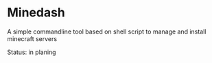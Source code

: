 # Minedash
A simple commandline tool based on shell script to manage and install minecraft servers

Status:
in planing
